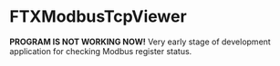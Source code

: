 # FTXModbusTcpViewer
<b>PROGRAM IS NOT WORKING NOW!</b>
Very early stage of development application for checking Modbus register status. <br />
